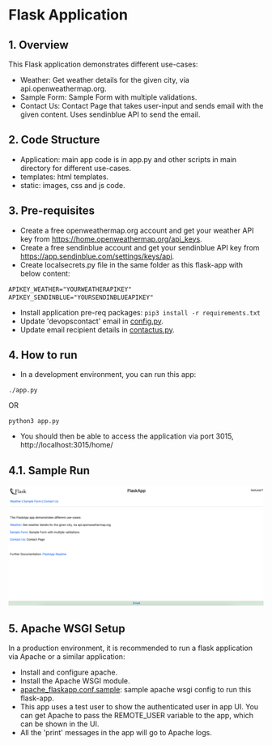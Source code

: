 # Flask Application

## 1. Overview
This Flask application demonstrates different use-cases:
- Weather: Get weather details for the given city, via api.openweathermap.org.
- Sample Form: Sample Form with multiple validations.
- Contact Us: Contact Page that takes user-input and sends email with the given content. Uses sendinblue API to send the email.

## 2. Code Structure

- Application: main app code is in app.py and other scripts in main directory for different use-cases.
- templates: html templates.
- static: images, css and js code.

## 3. Pre-requisites
- Create a free openweathermap.org account and get your weather API key from https://home.openweathermap.org/api_keys.
- Create a free sendinblue account and get your sendinblue API key from https://app.sendinblue.com/settings/keys/api.
- Create localsecrets.py file in the same folder as this flask-app with below content:
```
APIKEY_WEATHER="YOURWEATHERAPIKEY"
APIKEY_SENDINBLUE="YOURSENDINBLUEAPIKEY"
```
- Install application pre-req packages: ```pip3 install -r requirements.txt```
- Update 'devopscontact' email in [config.py](config.py).
- Update email recipient details in [contactus.py](contactus.py).

## 4. How to run
- In a development environment, you can run this app:
```
./app.py
```

OR

```
python3 app.py
```

- You should then be able to access the application via port 3015, http://localhost:3015/home/

## 4.1. Sample Run
![plot](./image-flask-app-home.png)

## 5. Apache WSGI Setup
In a production environment, it is recommended to run a flask application via Apache or a similar application:
- Install and configure apache.
- Install the Apache WSGI module.
- [apache_flaskapp.conf.sample](apache_flaskapp.conf.sample): sample apache wsgi config to run this flask-app.
- This app uses a test user to show the authenticated user in app UI. You can get Apache to pass the REMOTE_USER variable to the app, which can be shown in the UI.
- All the 'print' messages in the app will go to Apache logs.
